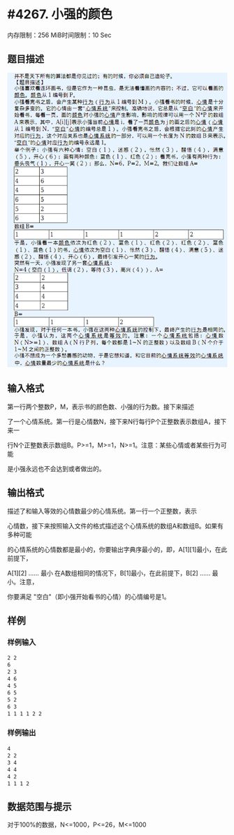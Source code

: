 # #4267. 小强的颜色

内存限制：256 MiB时间限制：10 Sec

## 题目描述

![](upload/201509/11(2).png)

## 输入格式

第一行两个整数P，M，表示书的颜色数、小强的行为数。接下来描述

了一个心情系统。第一行是心情数N，接下来N行每行P个正整数表示数组A，接下来一

行N个正整数表示数组B。P>=1，M>=1，N>=1。注意：某些心情或者某些行为可能

是小强永远也不会达到或者做出的。

## 输出格式

描述了和输入等效的心情数最少的心情系统。第一行一个正整数，表示

心情数，接下来按照输入文件的格式描述这个心情系统的数组A和数组B。如果有多种可能

的心情系统的心情数都是最小的，你要输出字典序最小的，即，A[1][1]最小，在此前提下，

A[1][2] &hellip;&hellip; 最小 在A数组相同的情况下，B[1]最小，在此前提下，B[2] &hellip;&hellip; 最小。注意，

你要满足 "空白"（即小强开始看书的心情）的心情编号是1。

## 样例

### 样例输入

    
    2 2
    6
    2 3
    4 6
    4 5
    6 5
    5 2
    6 3
    1 1 1 1 2 2
    

### 样例输出

    
    4 
    2 2 
    3 4 
    4 4 
    4 2 
    1 1 1 2
    

## 数据范围与提示

对于100%的数据，N<=1000，P<=26，M<=1000

